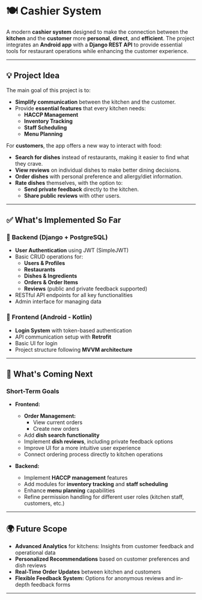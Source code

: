 # 🍽️ **Cashier System**

A modern **cashier system** designed to make the connection between the **kitchen** and the **customer** more **personal**, **direct**, and **efficient**. The project integrates an **Android app** with a **Django REST API** to provide essential tools for restaurant operations while enhancing the customer experience.  

---

## 💡 **Project Idea**

The main goal of this project is to:  
- **Simplify communication** between the kitchen and the customer.  
- Provide **essential features** that every kitchen needs:  
  - **HACCP Management**  
  - **Inventory Tracking**  
  - **Staff Scheduling**  
  - **Menu Planning**  

For **customers**, the app offers a new way to interact with food:  
- **Search for dishes** instead of restaurants, making it easier to find what they crave.  
- **View reviews** on individual dishes to make better dining decisions.
- **Order dishes** with personal preference and allergy/diet information.  
- **Rate dishes** themselves, with the option to:  
  - **Send private feedback** directly to the kitchen.  
  - **Share public reviews** with other users.  

---

## ✅ **What's Implemented So Far**

### 🔗 **Backend (Django + PostgreSQL)**
- **User Authentication** using JWT (SimpleJWT)  
- Basic CRUD operations for:  
  - **Users & Profiles**  
  - **Restaurants**  
  - **Dishes & Ingredients**  
  - **Orders & Order Items**  
  - **Reviews** (public and private feedback supported)  
- RESTful API endpoints for all key functionalities  
- Admin interface for managing data  

### 📱 **Frontend (Android - Kotlin)**
- **Login System** with token-based authentication  
- API communication setup with **Retrofit**  
- Basic UI for login
- Project structure following **MVVM architecture**  

---

## 🚀 **What's Coming Next**

### **Short-Term Goals**  
- **Frontend:**
  - **Order Management:**  
    - View current orders  
    - Create new orders  
  - Add **dish search functionality**  
  - Implement **dish reviews**, including private feedback options  
  - Improve UI for a more intuitive user experience  
  - Connect ordering process directly to kitchen operations  

- **Backend:**  
  - Implement **HACCP management** features  
  - Add modules for **inventory tracking** and **staff scheduling**  
  - Enhance **menu planning** capabilities  
  - Refine permission handling for different user roles (kitchen staff, customers, etc.)  

---

## 🌍 **Future Scope**

- **Advanced Analytics** for kitchens: Insights from customer feedback and operational data  
- **Personalized Recommendations** based on customer preferences and dish reviews  
- **Real-Time Order Updates** between kitchen and customers  
- **Flexible Feedback System:** Options for anonymous reviews and in-depth feedback forms  

---
